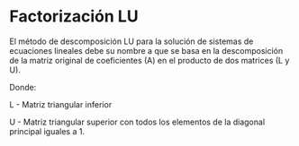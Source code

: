 # Factorización LU

El método de descomposición LU para la solución de sistemas de ecuaciones lineales debe su nombre a que se basa en la descomposición de la matriz original de coeficientes (A) en el producto de dos matrices (L y U). 

Donde:

L - Matriz triangular inferior

U - Matriz triangular superior con todos los elementos de la diagonal principal iguales a 1.
